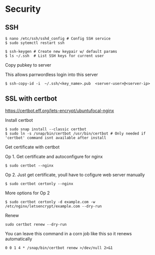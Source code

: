 # Security

## SSH

```shell
$ nano /etc/ssh/sshd_config # Config SSH service
$ sudo sytemctl restart ssh
```

```shell
$ ssh-keygen # Create new keypair w/ default params
$ ls ~/.ssh  # List SSH keys for current user
```

Copy pubkey to server

This allows parrwordless login into this server

```shell
$ ssh-copy-id -i  ~/.ssh/<key_name>.pub  <server-user>@<server-ip>
```


## SSL with certbot

https://certbot.eff.org/lets-encrypt/ubuntufocal-nginx

Install certbot

```shell
$ sudo snap install --classic certbot
$ sudo ln -s /snap/bin/certbot /usr/bin/certbot # Only needed if 'certbot' command isnt available after install
```

Get certificate with certbot

Op 1. Get certificate and autoconfigure for nginx
```shell
$ sudo certbot --nginx
```
Op 2. Just get certificate, youll have to cofigure web server manually

```shell
$ sudo certbot certonly --nginx
```

More options for Op 2
```shell
$ sudo certbot certonly -d example.com -w /etc/nginx/letsencrypt/example.com --dry-run
```

Renew
```shell
sudo certbot renew --dry-run
```

You can leave this command in a corn job like this so it renews automatically
```
0 0 1 4 * /snap/bin/certbot renew >/dev/null 2>&1
```
